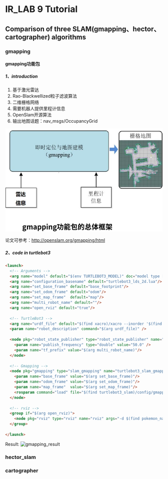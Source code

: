 # IR_LAB 9 Tutorial

## Comparison of three SLAM(gmapping、hector、cartographer) algorithms

### gmapping

#### gmapping功能包
##### 1、introduction
1) 基于激光雷达
2) Rao-Blackwellized粒子滤波算法
3) 二维栅格网络
4) 需要机器人提供里程计信息
5) OpenSlam开源算法
6) 输出地图话题：nav_msgs/OccupancyGrid

![gmapping框架](image/gmapping框架.png)

论文可参考：http://openslam.org/gmapping/html

##### 2、code in turtlebot3
```html
<launch>
  <!-- Arguments -->
  <arg name="model" default="$(env TURTLEBOT3_MODEL)" doc="model type [burger, waffle, waffle_pi]"/>
  <arg name="configuration_basename" default="turtlebot3_lds_2d.lua"/>
  <arg name="set_base_frame" default="base_footprint"/>
  <arg name="set_odom_frame" default="odom"/>
  <arg name="set_map_frame"  default="map"/>
  <arg name="multi_robot_name" default=""/>
  <arg name="open_rviz" default="true"/>

  <!-- TurtleBot3 -->
  <arg name="urdf_file" default="$(find xacro)/xacro --inorder '$(find turtlebot3_description)/urdf/turtlebot3_$(arg model).urdf.xacro'" />
  <param name="robot_description" command="$(arg urdf_file)" />

  <node pkg="robot_state_publisher" type="robot_state_publisher" name="robot_state_publisher">
    <param name="publish_frequency" type="double" value="50.0" />
    <param name="tf_prefix" value="$(arg multi_robot_name)"/>
  </node>

  <!-- Gmapping -->
  <node pkg="gmapping" type="slam_gmapping" name="turtlebot3_slam_gmapping" output="screen">
    <param name="base_frame" value="$(arg set_base_frame)"/>
    <param name="odom_frame" value="$(arg set_odom_frame)"/>
    <param name="map_frame"  value="$(arg set_map_frame)"/>
    <rosparam command="load" file="$(find turtlebot3_slam)/config/gmapping_params.yaml" />
  </node>

  <!-- rviz -->
  <group if="$(arg open_rviz)"> 
    <node pkg="rviz" type="rviz" name="rviz" args="-d $(find pokemon_navigation)/config/single.rviz"/>
  </group>

</launch>
```
Result:
![gmapping_result](image/gmapping_result)


### hector_slam

### cartographer
